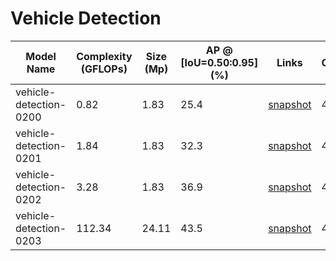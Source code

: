 # Vehicle Detection

| Model Name             | Complexity (GFLOPs) | Size (Mp) | AP @ [IoU=0.50:0.95] (%) | Links                                                                                                                           | GPU_NUM |
| ---------------------- | ------------------- | --------- | ------------------------ | ------------------------------------------------------------------------------------------------------------------------------- | ------- |
| vehicle-detection-0200 | 0.82                | 1.83      | 25.4                     | [snapshot](https://download.01.org/opencv/openvino_training_extensions/models/object_detection/v2/vehicle-detection-0200-1.pth) | 4       |
| vehicle-detection-0201 | 1.84                | 1.83      | 32.3                     | [snapshot](https://download.01.org/opencv/openvino_training_extensions/models/object_detection/v2/vehicle-detection-0201-1.pth) | 4       |
| vehicle-detection-0202 | 3.28                | 1.83      | 36.9                     | [snapshot](https://download.01.org/opencv/openvino_training_extensions/models/object_detection/v2/vehicle-detection-0202-1.pth) | 4       |
| vehicle-detection-0203 | 112.34              | 24.11     | 43.5                     | [snapshot](https://download.01.org/opencv/openvino_training_extensions/models/object_detection/v3/vehicle-detection-0203.pth)   | 4       |
